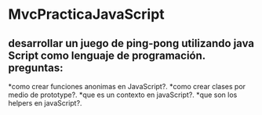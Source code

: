 # MvcPracticaJavaScript
desarrollar un juego de ping-pong utilizando java Script como lenguaje de programación.
preguntas:
---------

*como crear funciones anonimas en JavaScript?.
*como crear clases por medio de prototype?.
*que es un contexto en javaScript?.
*que son los helpers en javaScript?.

